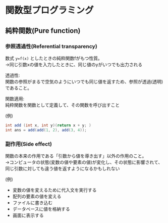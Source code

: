 # 関数型プログラミング
## 純粋関数(Pure function)
### 参照透過性(Referential transparency)
数式 `y=f(x)` としたときの純粋関数fがもつ性質。  
→同じ引数xの値を入力したときに、同じ値のyがいつでも出力される  
  
透過性:  
関数の参照がまるで空気のようにいつでも同じ値を返すため、参照が透過(透明)であること。  
  
関数適用:  
純粋関数を関数として定義して、その関数を呼び出すこと  

(例)  
```java
int add (int x, int y)(return x + y; )
int ans = add(add(1, 2), add(3, 4));
```

### 副作用(Side effect)
関数の本来の作用である「引数から値を導き出す」以外の作用のこと。  
→コンピュータの状態(変数の値や要素の値)が変化し、その状態に影響されて、同じ引数に対しても違う値を返すようになるかもしれない  

(例)  
- 変数の値を変えるために代入文を実行する
- 配列の要素の値を変える
- ファイルに書き込む
- データベースに値を格納する
- 画面に表示する
